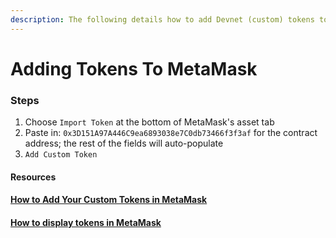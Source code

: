 ```yaml
---
description: The following details how to add Devnet (custom) tokens to MetaMask.
---
```


# Adding Tokens To MetaMask

### Steps

1. Choose `Import Token` at the bottom of MetaMask's asset tab
2. Paste in: `0x3D151A97A446C9ea6893038e7C0db73466f3f3af` for the contract address; the rest of the fields will auto-populate
3. `Add Custom Token`

#### Resources

#### [How to Add Your Custom Tokens in MetaMask](https://consensys.net/blog/metamask/how-to-add-your-custom-tokens-in-metamask/)
#### [ How to display tokens in MetaMask](https://metamask.zendesk.com/hc/en-us/articles/360015489031-How-to-add-unlisted-tokens-custom-tokens-in-MetaMask)
